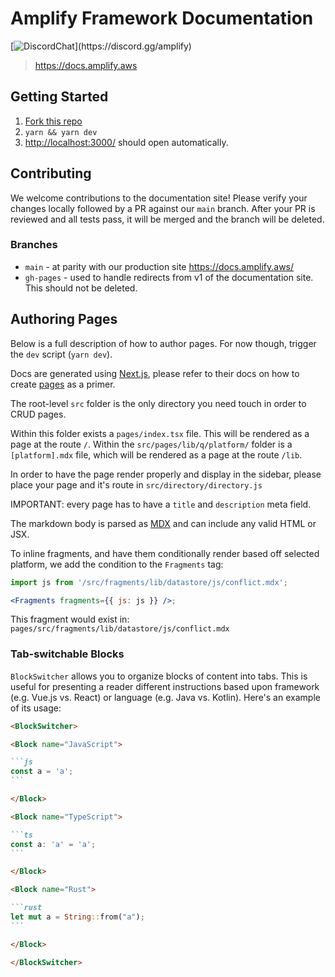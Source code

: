 # Amplify Framework Documentation

[![DiscordChat](https://img.shields.io/discord/308323056592486420?logo=discord")](https://discord.gg/amplify)

> https://docs.amplify.aws

## Getting Started

1. [Fork this repo](/fork)
2. `yarn && yarn dev`
3. <http://localhost:3000/> should open automatically.

## Contributing

We welcome contributions to the documentation site! Please verify your changes locally followed by a PR against our `main` branch. After your PR is reviewed and all tests pass, it will be merged and the branch will be deleted.

### Branches

- `main` - at parity with our production site https://docs.amplify.aws/
- `gh-pages` - used to handle redirects from v1 of the documentation site. This should not be deleted.

## Authoring Pages

Below is a full description of how to author pages. For now though, trigger the `dev` script (`yarn dev`).

Docs are generated using [Next.js](https://nextjs.org/), please refer to their docs on how to create [pages](https://nextjs.org/docs/basic-features/pages) as a primer.

The root-level `src` folder is the only directory you need touch in order to CRUD pages.

Within this folder exists a `pages/index.tsx` file. This will be rendered as a page at the route `/`. Within the `src/pages/lib/q/platform/` folder is a `[platform].mdx` file, which will be rendered as a page at the route `/lib`.

In order to have the page render properly and display in the sidebar, please place your page and it's route in `src/directory/directory.js`

IMPORTANT: every page has to have a `title` and `description` meta field.

The markdown body is parsed as [MDX](https://mdxjs.com/) and can include any valid HTML or JSX.

To inline fragments, and have them conditionally render based off selected platform, we add the condition to the `Fragments` tag:

```jsx
import js from '/src/fragments/lib/datastore/js/conflict.mdx';

<Fragments fragments={{ js: js }} />;
```

This fragment would exist in: `pages/src/fragments/lib/datastore/js/conflict.mdx`

### Tab-switchable Blocks

`BlockSwitcher` allows you to organize blocks of content into tabs. This is useful for presenting a reader different instructions based upon framework (e.g. Vue.js vs. React) or language (e.g. Java vs. Kotlin). Here's an example of its usage:

````md
<BlockSwitcher>

<Block name="JavaScript">

```js
const a = 'a';
```

</Block>

<Block name="TypeScript">

```ts
const a: 'a' = 'a';
```

</Block>

<Block name="Rust">

```rust
let mut a = String::from("a");
```

</Block>

</BlockSwitcher>
````
